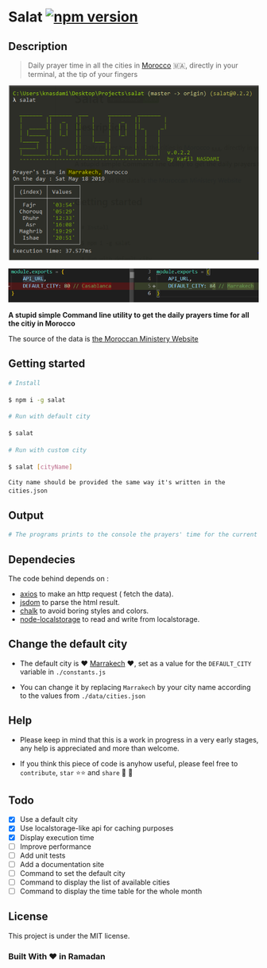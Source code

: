 # Salat [![npm version](https://badge.fury.io/js/salat.svg)](https://badge.fury.io/js/salat)

## Description

> Daily prayer time in all the cities in [Morocco](https://www.google.com/search?q=morocco) :morocco:, directly in your terminal, at the tip of your fingers

![demo1](./images/demo1.png)

![demo2](./images/demo2.png)

**A stupid simple Command line utility to get the daily prayers time for all the citiy in Morocco**

The source of the data is [the Moroccan Ministery Website](http://www.habous.gov.ma)

## Getting started

```bash
# Install

$ npm i -g salat

# Run with default city

$ salat

# Run with custom city

$ salat [cityName]
```

`City name should be provided the same way it's written in the cities.json`

## Output

```bash
# The programs prints to the console the prayers' time for the current day in the default city as shown bellow:
```

## Dependecies

The code behind depends on :

- [axios](https://github.com/axios/axios) to make an http request ( fetch the data).
- [jsdom](https://github.com/jsdom/jsdom) to parse the html result.
- [chalk](https://github.com/chalk/chalk) to avoid boring styles and colors.
- [node-localstorage](https://github.com/lmaccherone/node-localstorage) to read and write from localstorage.

## Change the default city

- The default city is :heart: [Marrakech](https://www.google.com/search?q=marrakech) :heart:, set as a value for the `DEFAULT_CITY` variable in `./constants.js`

- You can change it by replacing `Marrakech` by your city name according to the values from `./data/cities.json`

## Help

- Please keep in mind that this is a work in progress in a very early stages, any help is appreciated and more than welcome.

- If you think this piece of code is anyhow useful, please feel free to `contribute`, `star` :star::star: and `share` 🙏 🙏

## Todo

- [x] Use a default city
- [x] Use localstorage-like api for caching purposes
- [x] Display execution time
- [ ] Improve performance
- [ ] Add unit tests
- [ ] Add a documentation site
- [ ] Command to set the default city
- [ ] Command to display the list of available cities
- [ ] Command to display the time table for the whole month

## License

This project is under the MIT license.

### Built With :heart: in Ramadan

